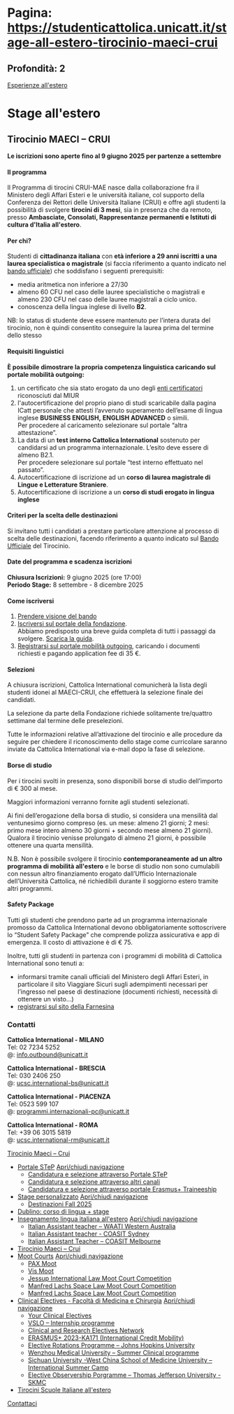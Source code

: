 # Pagina: https://studenticattolica.unicatt.it/stage-all-estero-tirocinio-maeci-crui

## Profondità: 2

[Esperienze all'estero](home-esperienze-all-estero)



# Stage all'estero

## Tirocinio MAECI – CRUI

**Le iscrizioni sono aperte fino al 9 giugno 2025 per partenze a settembre**

#### Il programma

Il Programma di tirocini CRUI-MAE nasce dalla collaborazione fra il Ministero degli Affari Esteri e le università italiane, col supporto della Conferenza dei Rettori delle Università Italiane (CRUI) e offre agli studenti la possibilità di svolgere **tirocini di 3 mesi**, sia in presenza che da remoto, presso **Ambasciate, Consolati, Rappresentanze permanenti e Istituti di cultura d'Italia all'estero**.

#### Per chi?

Studenti di **cittadinanza italiana** con **età inferiore a 29 anni iscritti a una laurea specialistica o magistrale** (si faccia riferimento a quanto indicato nel [bando ufficiale](Avviso-tirocini-MAECI-15-05-2025.pdf)) che soddisfano i seguenti prerequisiti:

* media aritmetica non inferiore a 27/30
* almeno 60 CFU nel caso delle lauree specialistiche o magistrali e almeno 230 CFU nel caso delle lauree magistrali a ciclo unico.
* conoscenza della lingua inglese di livello **B2**.

NB: lo status di studente deve essere mantenuto per l’intera durata del tirocinio, non è quindi consentito conseguire la laurea prima del termine dello stesso

#### Requisiti linguistici

**È possibile dimostrare la propria competenza linguistica caricando sul portale mobilità outgoing:**

1. un certificato che sia stato erogato da uno degli [enti certificatori](https://piattaformaenticert.pubblica.istruzione.it/pocl-piattaforma-enti-cert-web/elenco-enti-accreditati) riconosciuti dal MIUR
2. l'autocertificazione del proprio piano di studi scaricabile dalla pagina ICatt personale che attesti l’avvenuto superamento dell’esame di lingua inglese **BUSINESS ENGLISH,** **ENGLISH ADVANCED** o simili.  
   Per procedere al caricamento selezionare sul portale “altra attestazione”.
3. La data di un **test interno Cattolica International** sostenuto per candidarsi ad un programma internazionale. L’esito deve essere di almeno B2.1.  
   Per procedere selezionare sul portale “test interno effettuato nel passato”.
4. Autocertificazione di iscrizione ad un **corso di laurea magistrale di Lingue e Letterature Straniere**.
5. Autocertificazione di iscrizione a un **corso di studi erogato in lingua inglese**

#### Criteri per la scelta delle destinazioni

Si invitano tutti i candidati a prestare particolare attenzione al processo di scelta delle destinazioni, facendo riferimento a quanto indicato sul [Bando Ufficiale](Avviso-tirocini-MAECI-15-05-2025.pdf) del Tirocinio.

#### Date del programma e scadenza iscrizioni

**Chiusura Iscrizioni:** 9 giugno 2025 (ore 17:00)  
**Periodo Stage:** 8 settembre - 8 dicembre 2025

#### Come iscriversi

1. [Prendere visione del bando](Avviso-tirocini-MAECI-15-05-2025.pdf)
2. [Iscriversi sul portale della fondazione](https://tirocinicrui.app/).   
   Abbiamo predisposto una breve guida completa di tutti i passaggi da svolgere. [Scarica la guida](Guida%20alla%20Candidatura%20-%20Portale%20Maeci.pdf).
3. [Registrarsi sul portale mobilità outgoing](https://mobilita-outgoing.unicatt.it/outgoing/), caricando i documenti richiesti e pagando application fee di 35 €.

#### Selezioni

A chiusura iscrizioni, Cattolica International comunicherà la lista degli studenti idonei al MAECI-CRUI, che effettuerà la selezione finale dei candidati.

La selezione da parte della Fondazione richiede solitamente tre/quattro settimane dal termine delle preselezioni.

Tutte le informazioni relative all’attivazione del tirocinio e alle procedure da seguire per chiedere il riconoscimento dello stage come curricolare saranno inviate da Cattolica International via e-mail dopo la fase di selezione.

#### Borse di studio

Per i tirocini svolti in presenza, sono disponibili borse di studio dell’importo di € 300 al mese.

Maggiori informazioni verranno fornite agli studenti selezionati.

Ai fini dell’erogazione della borsa di studio, si considera una mensilità dal ventunesimo giorno compreso (es. un mese: almeno 21 giorni; 2 mesi: primo mese intero almeno 30 giorni + secondo mese almeno 21 giorni). Qualora il tirocinio venisse prolungato di almeno 21 giorni, è possibile ottenere una quarta mensilità.

N.B. Non è possibile svolgere il tirocinio **contemporaneamente ad un altro programma di mobilità all'estero** e le borse di studio non sono cumulabili con nessun altro finanziamento erogato dall’Ufficio Internazionale dell’Università Cattolica, né richiedibili durante il soggiorno estero tramite altri programmi.

#### Safety Package

Tutti gli studenti che prendono parte ad un programma internazionale promosso da Cattolica International devono obbligatoriamente sottoscrivere lo “Student Safety Package” che comprende polizza assicurativa e app di emergenza. Il costo di attivazione è di € 75.

Inoltre, tutti gli studenti in partenza con i programmi di mobilità di Cattolica International sono tenuti a:

* informarsi tramite canali ufficiali del Ministero degli Affari Esteri, in particolare il sito Viaggiare Sicuri sugli adempimenti necessari per l’ingresso nel paese di destinazione (documenti richiesti, necessità di ottenere un visto…)
* [registrarsi sul sito della Farnesina](https://www.esteri.it/it/)

### Contatti

**Cattolica International - MILANO**  
Tel: 02 7234 5252  
@: [info.outbound@unicatt.it](mailto:info.outbound@unicatt.it)

**Cattolica International - BRESCIA**  
Tel: 030 2406 250  
@: [ucsc.international-bs@unicatt.it](mailto:ucsc.international-bs@unicatt.it)

**Cattolica International - PIACENZA**  
Tel: 0523 599 107  
@: [programmi](mailto:programmi.international-pc@unicatt.it)[.internazionali-pc@unicatt.it](mailto:ucsc.international-pc@unicatt.it)

**Cattolica International - ROMA**  
Tel: +39 06 3015 5819  
@: [ucsc.international-rm@unicatt.it](mailto:ucsc.international-rm@unicatt.it)

[Tirocinio Maeci – Crui](#submenu__wrapper "Tirocinio Maeci – Crui")

* [Portale STeP](stage-all-estero-portale-step "Portale STeP ")
  [Apri/chiudi navigazione](#asub-bdc4b88c-e75c-495a-aa4f-47b45c8fefb9 "Apri/chiudi navigazione")
  + [Candidatura e selezione attraverso Portale STeP](informazioni-azienda-estera "Candidatura e selezione attraverso Portale STeP")
  + [Candidatura e selezione attraverso altri canali](portale-step-maggiori-informazioni-per-chi-si-candida-ad-un-annuncio-su-portale-step "Candidatura e selezione attraverso altri canali")
  + [Candidatura e selezione attraverso portale Erasmus+ Traineeship](portale-step-candidatura-e-selezione-attraverso-portale-erasmus-traineeship-32826 "Candidatura e selezione attraverso portale Erasmus+ Traineeship")
* [Stage personalizzato](stage-all-estero-stage-personalizzato "Stage personalizzato")
  [Apri/chiudi navigazione](#asub-d81d5169-26b2-49d2-9aeb-12ff3ad44fea "Apri/chiudi navigazione")
  + [Destinazioni Fall 2025](stage-personalizzato-destinazioni-spring-2025 "Destinazioni Fall 2025")
* [Dublino: corso di lingua + stage](stage-all-estero-dublino-corso-di-lingua-stage "Dublino: corso di lingua + stage")
* [Insegnamento lingua italiana all'estero](stage-e-tesi-all-estero-insegnamento-lingua-italiana-all-estero "Insegnamento lingua italiana all'estero")
  [Apri/chiudi navigazione](#asub-07a2f290-e4dc-4104-b0d4-e19b4a02d6ef "Apri/chiudi navigazione")
  + [Italian Assistant teacher – WAATI Western Australia](insegnamento-lingua-italiana-all-estero-italian-assistant-teachers-2023 "Italian Assistant teacher – WAATI Western Australia")
  + [Italian Assistant teacher - COASIT Sydney](insegnamento-lingua-italiana-all-estero-coasit "Italian Assistant teacher - COASIT Sydney")
  + [Italian Assistant Teacher – COASIT Melbourne](insegnamento-lingua-italiana-all-estero-italian-assistant-teacher-coasit-melbourne "Italian Assistant Teacher – COASIT Melbourne")
* [Tirocinio Maeci – Crui](stage-all-estero-tirocinio-maeci-crui "Tirocinio Maeci – Crui")
* [Moot Courts](stage-e-tesi-all-estero-simulazioni-diplomatiche-e-arbitrato "Moot Courts")
  [Apri/chiudi navigazione](#asub-d51602ea-a857-43c2-9637-59cf741ea37d "Apri/chiudi navigazione")
  + [PAX Moot](simulazioni-diplomatiche-e-arbitrato-pax-moot " PAX Moot ")
  + [Vis Moot](simulazioni-diplomatiche-e-arbitrato-vis-moot "Vis Moot")
  + [Jessup International Law Moot Court Competition](moot-courts-jessup-law-international-moot-court-competition "Jessup International Law Moot Court Competition")
  + [Manfred Lachs Space Law Moot Court Competition](moot-courts-manfred-lachs-space-law-moot-court-competition "Manfred Lachs Space Law Moot Court Competition")
  + [Manfred Lachs Space Law Moot Court Competition](moot-courts-manfred-lachs-space-law-moot-court-competition-32841 "Manfred Lachs Space Law Moot Court Competition")
* [Clinical Electives - Facoltà di Medicina e Chirurgia](clinical-electives-facolta-di-medicina-e-chirurgia "Clinical Electives - Facoltà di Medicina e Chirurgia")
  [Apri/chiudi navigazione](#asub-bbbd7fd8-7a0d-466e-b320-d9cfdf5ff0d9 "Apri/chiudi navigazione")
  + [Your Clinical Electives](clinical-electives-professioni-sanitarie-your-clinical-electives "Your Clinical Electives")
  + [VSLO – Internship programme](clinical-electives-professioni-sanitarie-vslo-internship-program "VSLO – Internship programme")
  + [Clinical and Research Electives Network](clinical-electives-professioni-sanitarie-clinical-and-research-electives-network "Clinical and Research Electives Network")
  + [ERASMUS+ 2023-KA171 (International Credit Mobility)](clinical-electives-facolta-di-medicina-erasmus-ka-107-icm-international-credit "ERASMUS+ 2023-KA171 (International Credit Mobility)")
  + [Elective Rotations Programme – Johns Hopkins University](clinical-electives-facolta-di-medicina-elective-rotations-program-johns-hopkins "Elective Rotations Programme – Johns Hopkins University")
  + [Wenzhou Medical University – Summer Clinical programme](clinical-electives-facolta-di-medicina-wenzhou-medical-university-summer-clinical "Wenzhou Medical University – Summer Clinical programme")
  + [Sichuan University -West China School of Medicine University – International Summer Camp](clinical-electives-facolta-di-medicina-sichuan-university-west-china-school-of-medicine "Sichuan University -West China School of Medicine University – International Summer Camp")
  + [Elective Observership Porgramme – Thomas Jefferson University - SKMC](clinical-electives-facolta-di-medicina-elective-observership-porgramme-thomas-jefferson "Elective Observership Porgramme – Thomas Jefferson University - SKMC")
* [Tirocini Scuole Italiane all'estero](stage-all-estero-tirocini-scuole-italiane-all-estero "Tirocini Scuole Italiane all'estero")

[Contattaci](home-contatti "Contattaci")